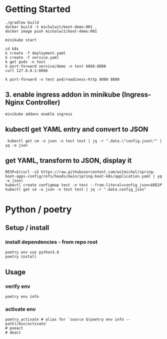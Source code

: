 # Getting Started

```shell
./gradlew build
docker build -t michalwit/boot-demo:001 .
docker image push michalwit/boot-demo:001
```

```shell
minikube start

cd k8s
k create -f deployment.yaml
k create -f service.yaml
k get pods -n test
k port-forward service/demo -n test 6666:8888
curl 127.0.0.1:6666

k port-forward -n test pod/readiness-http 8080 8080
```

## 3. enable ingress addon in minikube (Ingress-Nginx Controller)
```shell
minikube addons enable ingress
```


## kubectl get YAML entry and convert to JSON
```shell
 kubectl get cm -o json -n test test | jq -r ".data.\"config.json\"" | yq -o json
```

## get YAML, transform to JSON, display it
```shell
RESP=$(curl -sS https://raw.githubusercontent.com/witmichal/spring-boot-apps-config/refs/heads/main/spring-boot-k8s/application.yaml | yq -o json)
kubectl create configmap test -n test --from-literal=config_json=$RESP
kubectl get cm -o json -n test test | jq -r ".data.config_json"
```

# Python / poetry

## Setup / install

### install dependencies - from repo root
```shell
poetry env use python3.8
poetry install
```

## Usage

### verify env
```shell
poetry env info
```

### activate env
```shell
poetry_activate # alias for `source $(poetry env info --path)/bin/activate`
# poeact
# deact
```
